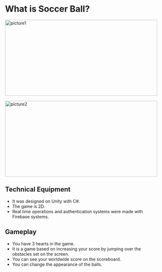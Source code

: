 # What is Soccer Ball?


<p>
<img src="https://i.ibb.co/Dr8yD5v/picture1.jpg" alt="picture1"  width="500" height="250"/>
&emsp;&emsp;&emsp;
<img src="https://i.ibb.co/Dg9XmZ2/unnamed-1.jpg" alt="picture2" width="500" height="250" />
</p>


## Technical Equipment

- It was designed on Unity with C#.
- The game is 2D.
- Real time operations and authentication systems were made with Firebase systems.



## Gameplay

- You have 3 hearts in the game.
- It is a game based on increasing your score by jumping over the obstacles set on the screen.
- You can see your worldwide score on the scoreboard.
- You can change the appearance of the balls.




